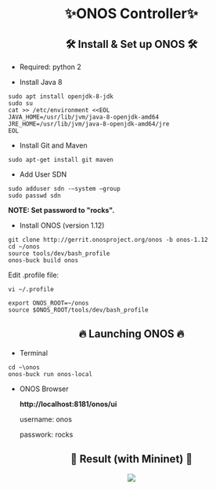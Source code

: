 <h1 align='center'>✨ONOS Controller✨ </h1>

<h2 align="center">🛠 Install & Set up ONOS 🛠</h2>

- Required: python 2

- Install Java 8

```
sudo apt install openjdk-8-jdk
sudo su
cat >> /etc/environment <<EOL
JAVA_HOME=/usr/lib/jvm/java-8-openjdk-amd64
JRE_HOME=/usr/lib/jvm/java-8-openjdk-amd64/jre
EOL
```
- Install Git and Maven


`sudo apt-get install git maven`

- Add User SDN
```
sudo adduser sdn -–system –group
sudo passwd sdn
```

**NOTE: Set password to "rocks".**

- Install ONOS (version 1.12)

```
git clone http://gerrit.onosproject.org/onos -b onos-1.12
cd ~/onos
source tools/dev/bash_profile
onos-buck build onos
```
Edit .profile file:
```
vi ~/.profile

export ONOS_ROOT=~/onos
source $ONOS_ROOT/tools/dev/bash_profile
```

<h2 align="center">🔥 Launching ONOS 🔥</h2>

- Terminal

```
cd ~\onos
onos-buck run onos-local
```

- ONOS Browser

  **http://localhost:8181/onos/ui**
  
  username: onos
  
  passwork: rocks

<h2 align="center">🌱 Result (with Mininet) 🌱</h2>

<p align="center"> <img src="https://user-images.githubusercontent.com/67199007/178036270-f849ebc0-b3b4-4b0a-9cdd-2d8a4adf9e5b.png"></p>
